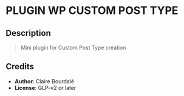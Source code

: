 # PLUGIN WP CUSTOM POST TYPE

## Description

> Mini plugin for Custom Post Type creation

## Credits

* **Author**: Claire Bourdalé
* **License**: GLP-v2 or later

